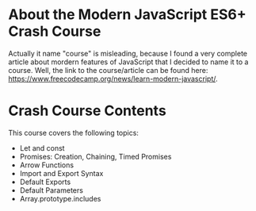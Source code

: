 # About the Modern JavaScript ES6+ Crash Course

Actually it name "course" is misleading, because I found a very complete article about mordern features of JavaScript that I decided to name it to a course. Well, the link to the course/article can be found here: https://www.freecodecamp.org/news/learn-modern-javascript/.

# Crash Course Contents

This course covers the following topics:

* Let and const
* Promises: Creation, Chaining, Timed Promises
* Arrow Functions
* Import and Export Syntax
* Default Exports
* Default Parameters
* Array.prototype.includes
